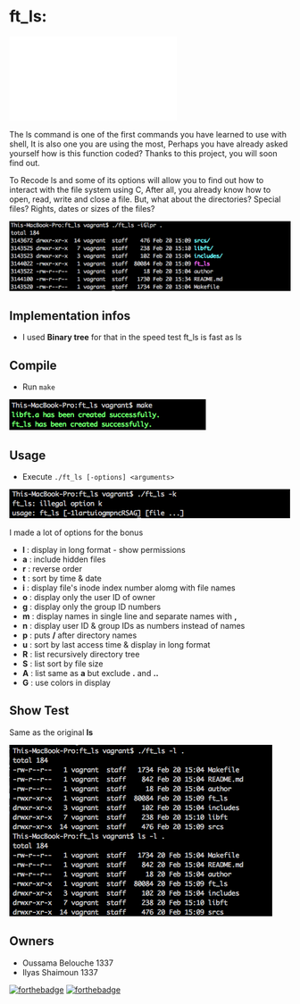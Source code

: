 # ft_ls:

![Subject](/ressources/ft_ls.en.pdf)

The ls command is one of the first commands you have learned to use with shell, It is also one you are using the most, Perhaps you have already asked yourself how is this function coded? Thanks to this project, you will soon find out.

To Recode ls and some of its options will allow you to find out how to interact with the file system using C, After all, you already know how to open, read, write and close a file. But, what about the directories? Special files? Rights, dates or sizes of the files?

![ls](/ressources/ls.png)

## Implementation infos
- I used **Binary tree** for that in the speed test ft_ls is fast as ls

## Compile
- Run `make`

![Compilation](ressources/compile.png)

## Usage
- Execute `./ft_ls [-options] <arguments>`

![Usage](ressources/usage.png)

I made a lot of options for the bonus
- **l** : display in long format - show permissions
- **a** : include hidden files
- **r** : reverse order
- **t** : sort by time & date
- **i** : display file's inode index number alomg with file names
- **o** : display only the user ID of owner
- **g** : display only the group ID numbers
- **m** : display names in single line and separate names with **,**  
- **n** : display user ID & group IDs as numbers instead of names
- **p** : puts **/** after directory names
- **u** : sort by last access time & display in long format
- **R** : list recursively directory tree
- **S** : list sort by file size
- **A** : list same as **a** but exclude **.** and **..**
- **G** : use colors in display

## Show Test
Same as the original **ls**

![Test](/ressources/test.png)

## Owners
- Oussama Belouche 1337
- Ilyas Shaimoun 1337

[![forthebadge](https://forthebadge.com/images/badges/built-by-codebabes.svg)](https://forthebadge.com)
[![forthebadge](https://forthebadge.com/images/badges/check-it-out.svg)](https://forthebadge.com)

